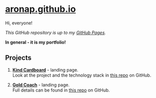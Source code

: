 # [aronap.github.io](https://aronap.github.io/) #

Hi, everyone!

*This GitHub repository is up to my [GitHub Pages](https://aronap.github.io/).*

**In general - it is my portfolio!**

## Projects ##

1. **[Kind Cardboard](https://aronap.github.io/Kind-Cardboard/index.html)** - landing page.  
Look at the project and the technology stack in [this repo](https://github.com/AronAP/Kind-Cardboard) on GitHub.

1. **[Gold Coach](https://aronap.github.io/GoldCoach/index.html)** - landing page.  
Full details can be found in [this repo](https://github.com/AronAP/GoldCoach) on GitHub.
